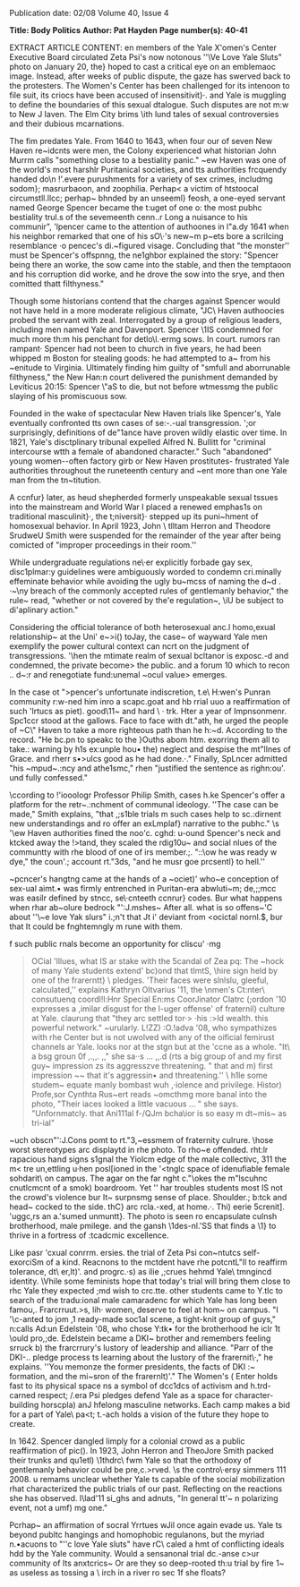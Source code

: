 Publication date: 02/08
Volume 40, Issue 4

**Title: Body Politics**
**Author: Pat Hayden**
**Page number(s): 40-41**

EXTRACT ARTICLE CONTENT:
en members of the Yale 
X'omen's Center Executive 
Board circulated Zeta Psi's 
now notonous ''\Ve Love Yale Sluts" 
photo on January 20, the} hoped to cast 
a critical eye on an emblemaoc image. 
Instead, after weeks of public dispute, the 
gaze has swerved back to the protesters. 
The Women's Center has been challenged 
for its intenoon to file suit, its criocs have 
been accused of insensitivit}·. and Yale is 
muggling to define the boundaries of 
this sexual dtalogue. Such disputes are not 
m:w to New J Iaven. The Elm City brims 
\\ith lund tales of sexual controversies 
and their dubious mcarnations. 


The fim predates Yale. From 1640 
to 1643, when four our of seven New 
Haven re~idcnts were men, the Colony 
experienced what historian John Murrm 
calls "something close to a bestiality 
panic." ~ew Haven was one of the world's 
most harshlr Puritanical societies, and 
tts authorities frcquendy handed do\\n 
!'.evere purushments for a variety of sex 
crimes, includmg sodom}; masrurbaoon, 
and zoophilia. Perhap< a victim of 
htstoocal circumstll.llcc; perhap~ bhnded 
by an unseeml} feosh, a one-eyed servant 
named George Spencer became the 
t:uget of one o: the most pubhc bestiality 
trul.s of the sevemeenth cenn..r Long 
a nuisance to his communir", 'lpencer 
came to the attention of authoones in 
l"a.dy 1641 when his neighbor remarked 
that one of his sO\\·'s new~m p~ets 
bore a scrilcing resemblance ·o pencec's 
di.~figured visage. Concluding that "the 
monster'' must be Spencer's offspnng, the 
ne1ghbor explained the story: "Spencer 
being there an worke, the sow came into 
the stable, and then the temptaoon and 
his corruption did worke, and he drove 
the sow into the srye, and then comitted 
thatt filthyness." 


Though some historians contend that 
the charges against Spencer would not 
have held in a more moderate religious 
climate, "JC\\ Haven authoocies probed 
the servant with zeal. Interrogated by a 
group of religious leaders, including men 
named Yale and Davenport. Spencer 
\\1IS condemned for much more th:m his 
penchant for detlo\l.·ermg sows. In court. 
rumors ran rampant· Spencer had not 
been to church in five years, he had been 
whipped m Boston for stealing goods: he 
had attempted to a~ from his ~enitude 
to Virginia. Ultimately finding him guilty 
of "smfull and aborrunable filthyness," 
the New Han:n court delivered the 
punishment demanded 
by 
Leviticus 
20:15: Spencer \\"aS to die, but not before 
wtmessmg the public slaying of his 
promiscuous sow. 


Founded in the wake of spectacular 
New Haven trials like Spencer's, Yale 
eventually confronted tts own cases of 
se:-.-ual transgression. '\;or surprisingly, 
definitions of de"1ance have proven 
wildly elastic over time. In 1821, Yale's 
disctplinary tribunal expelled Alfred N. 
Bullitt for "criminal intercourse wtth a 
female of abandoned character." Such 
"abandoned" 
young 
women--often 
factory girb or New Haven prostitutes-
frustrated Yale authorities throughout the 
runeteenth century and ~ent more than 
one Yale man from the tn~titution. 


A ccnfur} later, as heud shepherded 
formerly unspeakable sexual tssues into 
the mainstream and World War I placed 
a 
renewed emphas1s on traditional 
masculinit}·, the t;niversit}· stepped up 
its puni~hment of homosexual behavior. 
In April 1923, John \\ tlltam Herron 
and Theodore SrudweU Smith were 
suspended for the remainder of the 
year after being comicted of "improper 
proceedings in their room.'' 


While 
undergraduate regulations ne\·er explicitly 
forbade gay sex, disc1plmar:y guidelines 
were ambiguously worded to condemn 
cri.minally effeminate behavior while 
avoiding the ugly bu~mcss of naming 
the d~d . ·~\ny breach of the commonly 
accepted rules of gentlemanly behavior," 
the rule~ read, "whether or not covered 
by the'e regulation~, \\iU be subject to 
di'aplinary action." 


Considering the official tolerance of both heterosexual anc.l 
homo,exual relationship~ at the Uni' e~>i() 
toJay, the case~ of wayward Yale men 
exemplify the power cultural context can 
ncrt on the judgment of transgressions. 
\'\hen the mtimate realm of sexual 
bcltanor is exposc.-d and condemned, the 
private become> the public. and a forum 
10 which to recon .. d~:r and renegotiate 
fund:unemal ~ocul value> emerges. 


In the case ot ">pencer's unfortunate 
indiscretion, 
t\.e\\ 
H:wen's 
Punran 
community r:w-ned him inro a scapc.goat 
and hb rrial uuo a reaffirmation of such 
\'lrtucs as piet). good\\11~ and hard \\ · trk. 
Hter a year of Impnsonmenr. Spc1ccr 
stood at the gallows. Face to face with 
dt."ath, he urged the people of ~C\\" 
Haven to take a more righteous path than 
he h:~d. According to the record. "He 
bc.pn to speakc to the }Ouths abom htm. 
exorring them all to take.: warning by h1s 
ex:unple hou• the) neglect and despise 
the mt"llnes of Grace. and rherr s•>ulcs 
good as he had done.·." Finally, SpLncer 
admitted "his ~mpud~.:ncy and athe1smc," 
rhen "justified the sentence as righn:ou'. 
und fully confessed." 


\ccording to !'iooologr Professor 
Philip Smith, cases h.ke Spencer's offer 
a platform for the 
retr~.:nchment of 
communal ideology. ''The case can be 
made," Smith explains, "that ,;s1ble 
trials m such cases help to sc.:dirnent new 
understandings and ro offer an exLmplaf} 
narrative to the pubhc." \s '\ew Haven 
authorities fined the noo'c. cghd: u-ound 
Spencer's neck and ktcked away the !>tand, 
they scaled the rdig10u~ and social nlues 
of the communtty with rhe blood of one 
of irs member.;. "::\ow he was ready w 
dye," the coun'.; account rt."3ds, "and he 
musr goe prcsentl} to hell.'' 


~pcncer's hangtng came at the hands 
of a ~ociet)' who~e conception of sex-ual 
aimt.• was firmly entrenched in Puritan-era 
abwluti~m; de,;;mcc was easilr defined by 
stncc, se\·cnteeth ccnrur} codes. Bur what 
happens when rhar 
ab~olure bedrock 
\"':J.mshes~ After all. what is so offens~'C 
about ''\\~e love Yak slurs" i.;n't that Jt i' 
deviant from <ocictal nornl.$, bur that It 
could be fnghtemngly m rune with them. 


f 
such public rnals become an 
opportunity 
for 
cliscu' ·mg 
>OCial 
\'lllues, what IS ar stake with the 5candal 
of Zea pq: The ~hock of many Yale 
students extend' bc)ond that tlmtS\, 
\\hire sign held by one of the frarerntt} \ 
pledges. 'Their faces 
were slnlslu, 
gleeful, calculated,'' explains Kathryn 
Oltvarius '11, the \\nmen's Ct:nter\ 
consutuenq coordl!l:Hnr Special En:ms 
CoorJinator Clatrc (;ordon '10 expresses 
a ,imilar disgust for the l-uger offense' 
of fraternil) culture at Yale. claurung 
that "they arc settled tor·> ·his :>ld wealth. 
this powerful network." ~urularly. L!ZZ) 
:O.!adva '08, who sympathizes with rhe 
Center but is not uwolved with any of the 
oificial femirust channels ar Yale. looks 
nor at the stgn but at the 'ccne as a whole. 
"It\ a bsg groun 0f ,.,,. ,," she sa··s ... ,,.d 
(rts a big group of 
and my first 
guy~ 
impression zs 
its aggresszve 
threatening. " 
that 
and 
m) first impression ~~ that it's aggressin• 
and threatening.'' \\ h1le some studem~ 
equate manly bombast wuh ,·iolence 
and privilege. Histor) Profe,sor Cynthta 
Rus~ert reads ~omcthmg more banal into 
the photo, "Their iaces looked a little 
vacuous ... " she says. "Unfornmatcly. 
that Ani111al f-/QJm bcha\ior is so easy m 
dt~mis~ as tri\-ial" 


~uch obscn"':J.Cons 
pomt to 
rt."3,~essmem of 
fraternity 
culrure. 
\\hose worst stereotypes arc displaytd 
in rhe photo. To rho~e offended. rht:lr 
rapacious hand signs s1gnal the Yiolcm 
edge of the male collectivc, 311 the m< tre 
un,ettling u·hen posl[ioned in the '<tnglc 
space of idenufiable female sohdarit\ on 
campus. The agar on the far nght c."\okes 
the m"lscuhnc cnutlcmcnt of a smok) 
boardroom. Yet '' har troubles students 
most IS not the crowd's violence bur It~ 
surpnsmg sense of place. Shoulder.; 
b:tck and head~ cocked to the side. thC} 
arc rcla.-xed, at home.·. Thi) eerie 5crenit]. 
'uggc,rs an a.'sumed unmuntt}. The photo 
is seen ro encapsulate culnsh brotherhood, 
male pmilege. and the gansh \\1des-nl.'SS 
that finds a \\1\} to thrive in a fortress of 
:tcadcmic excellence. 


Like pasr 'cxual conrrm. ersies. the 
trial of Zeta Psi con~ntutcs self-exorciSm 
of a kind. Reacnons to the mctdent 
have rhe potcntL"ll to reaffirm tolerance, 
dt\ er,lt)'. and progrc.·s) as ilie ,;crues 
hehmd Yale\ tmngincd identity. \Vhile 
some feminists hope that today's trial will 
bring them close to rhc Yale they expected 
;md wish to crc.tte. other students came 
to Y.tlc to search of the tradu:ional male 
camaradenc for which Yale has long been 
famou,. Frarcrruut.>s, lih· women, deserve 
to feel at hom~ on campus. "I '\\c-anted to 
jom ,1 ready-made soc1al scene, a tight-knit 
group of guys," n:calls Ad:un Edelstein 
'08, who chose Y:tk• for the brotherhood 
he iclr 1t \\ould pro,;de. Edelstein 
became a DKI~ brother and remembers 
feeling srruck b) the frarcrrury's lustory 
of leadership and alliance. "Parr of the 
DKI-.. pledge process ts learning about 
the lustory of the frarernit\·," he explains. 
''You memonze the former presidents, 
the facts of DKI :~ formation, and the 
mi~sron of the frarernlt)'." The Women's 
( Enter holds fast to its physical space 
ns a symbol of dcc1dcs of activism and 
h.trd-carned respect; /.era Psi pledges 
defend Yale as a space for character-
building horscpla) anJ hfelong masculine 
networks. Each camp makes a bid for a 
part of Yale\ pa<t; t.-ach holds a vision of 
the future they hope to create. 


In 1642. Spencer dangled limply for 
a colonial crowd as a public reaffirmation 
of pic(). In 1923, John Herron and 
TheoJore Smith packed their trunks and 
qu1etl) \\1thdrc\\ fwm Yale so that the 
orthodoxy of gentlemanly behavior could 
be pre,c.>rved. \s the contro\·ersy simmers 
111 2008. u remams unclear whether Yale 
ts capable of the social mobilization 
rhat characterized the public trials of 
our past. Reflecting on the reactions she 
has observed. l\lad\'11 si_ghs and adnuts, 
"In general tt'~ n polarizing event, not a 
umf) mg one." 


Pcrhap~ an affirmation 
of socral Yrrtues wJil once again evade 
us. Yale ts beyond publtc hangings and 
homophobic regulanons, but the myriad 
n.•acuons to "\'\'c love Yale sluts" have 
rC\ caled a hmt of conflicting ideals 
hdd by the Yale community. Would a 
sensanonal trial dc.-anse c>ur community of 
Its anxtcrics~ Or are they so deep-rooted 
th:u trial by fire 1~ as useless as tossing a 
\\ irch in a river ro sec 1f she floats?